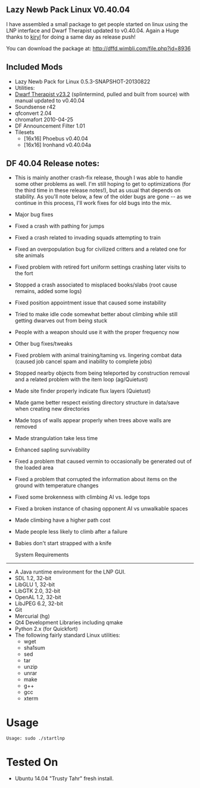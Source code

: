 
Lazy Newb Pack Linux V0.40.04 
-------------

I have assembled a small package to get people started on linux using the LNP interface and Dwarf Therapist updated to v0.40.04. Again a Huge thanks to [kiryl](https://github.com/splintermind/Dwarf-Therapist/pull/26) for doing a same day as release push!



You can download the package at: http://dffd.wimbli.com/file.php?id=8936

Included Mods
-------------
* Lazy Newb Pack for Linux 0.5.3-SNAPSHOT-20130822
* Utilities:
* [Dwarf Therapist v23.2](http://dffd.wimbli.com/file.php?id=9003) (splintermind, pulled and built from source) with manual updated to v0.40.04
* Soundsense r42
* qfconvert 2.04
* chromafort 2010-04-25
* DF Announcement Filter 1.01
* Tilesets
    - [16x16] Phoebus v0.40.04
    - [16x16] Ironhand v0.40.04a

    
DF 40.04 Release notes:
-------------
* This is mainly another crash-fix release, though I was able to handle some other problems as well. I'm still hoping to get to optimizations (for the third time in these release notes!), but as usual that depends on stability. As you'll note below, a few of the older bugs are gone -- as we continue in this process, I'll work fixes for old bugs into the mix.
* Major bug fixes
* Fixed a crash with pathing for jumps
* Fixed a crash related to invading squads attempting to train
* Fixed an overpopulation bug for civilized critters and a related one for site animals
* Fixed problem with retired fort uniform settings crashing later visits to the fort
* Stopped a crash associated to misplaced books/slabs (root cause remains, added some logs)
* Fixed position appointment issue that caused some instability
* Tried to make idle code somewhat better about climbing while still getting dwarves out from being stuck
* People with a weapon should use it with the proper frequency now
* Other bug fixes/tweaks
* Fixed problem with animal training/taming vs. lingering combat data (caused job cancel spam and inability to complete jobs)
* Stopped nearby objects from being teleported by construction removal and a related problem with the item loop (ag/Quietust)
* Made site finder properly indicate flux layers (Quietust)
* Made game better respect existing directory structure in data/save when creating new directories
* Made tops of walls appear properly when trees above walls are removed
* Made strangulation take less time
* Enhanced sapling survivability
* Fixed a problem that caused vermin to occasionally be generated out of the loaded area
* Fixed a problem that corrupted the information about items on the ground with temperature changes
* Fixed some brokenness with climbing AI vs. ledge tops
* Fixed a broken instance of chasing opponent AI vs unwalkable spaces
* Made climbing have a higher path cost
* Made people less likely to climb after a failure
* Babies don't start strapped with a knife

  System Requirements
-------------

* A Java runtime environment for the LNP GUI.
* SDL 1.2, 32-bit
* LibGLU 1, 32-bit
* LibGTK 2.0, 32-bit
* OpenAL 1.2, 32-bit
* LibJPEG 6.2, 32-bit
* Git
* Mercurial (hg)
* Qt4 Development Libraries including qmake
* Python 2.x (for Quickfort)
* The following fairly standard Linux utilities:
  - wget
  - sha1sum
  - sed
  - tar
  - unzip
  - unrar
  - make
  - g++
  - gcc
  - xterm

 Usage
=====

```
Usage: sudo ./startlnp
```

Tested On
=========
* Ubuntu 14.04 "Trusty Tahr"      fresh install.
